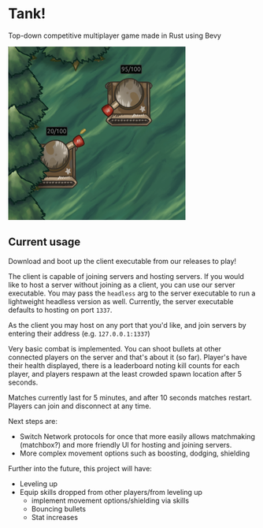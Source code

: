 # Tank!
Top-down competitive multiplayer game made in Rust using Bevy

![Screenshot of two tanks fighting in-game](cover.png)

## Current usage
Download and boot up the client executable from our releases to play!

The client is capable of joining servers and hosting servers. If you would like to host a server
without joining as a client, you can use our server executable. You may pass the `headless` arg to
the server executable to run a lightweight headless version as well.
Currently, the server executable defaults to hosting on port `1337`.

As the client you may host on any port that you'd like, and join servers by entering their address
(e.g. `127.0.0.1:1337`)

Very basic combat is implemented. You can shoot bullets at other connected players on the server and
that's about it (so far). Player's have their health displayed, there is a leaderboard noting kill
counts for each player, and players respawn at the least crowded spawn location after 5 seconds.

Matches currently last for 5 minutes, and after 10 seconds matches restart. Players can join and disconnect at any time.

Next steps are:
- Switch Network protocols for once that more easily allows matchmaking (matchbox?) and more friendly UI for hosting and joining servers.
- More complex movement options such as boosting, dodging, shielding

Further into the future, this project will have:
- Leveling up
- Equip skills dropped from other players/from leveling up
  - implement movement options/shielding via skills
  - Bouncing bullets
  - Stat increases
